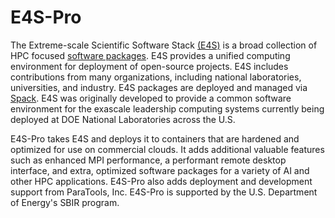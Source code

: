 <!--- --8<-- "README.md" --->

# E4S-Pro

The Extreme-scale Scientific Software Stack [(E4S)][1] is a broad collection of HPC focused [software packages][2]. E4S provides a unified computing environment for deployment of open-source projects. E4S includes contributions from many organizations, including national laboratories, universities, and industry. E4S packages are deployed and managed via [Spack][3]. E4S was originally developed to provide a common software environment for the exascale leadership computing systems currently being deployed at DOE National Laboratories across the U.S. 

E4S-Pro takes E4S and deploys it to containers that are hardened and optimized for use on commercial clouds. It adds additional valuable features such as enhanced MPI performance, a performant remote desktop interface, and extra, optimized software packages for a variety of AI and other HPC applications. E4S-Pro also adds deployment and development support from ParaTools, Inc. E4S-Pro is supported by the U.S. Department of Energy's SBIR program.

[1]: https://www.e4s.io
[2]: https://e4s-project.github.io/DocPortal.html
[3]: https://github.com/spack/spack
